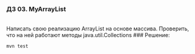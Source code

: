 ### ДЗ 03. MyArrayList
<br/>
Написать свою реализацию ArrayList на основе массива. Проверить, что на ней работают методы java.util.Collections
### Решение:

```
mvn test
```
